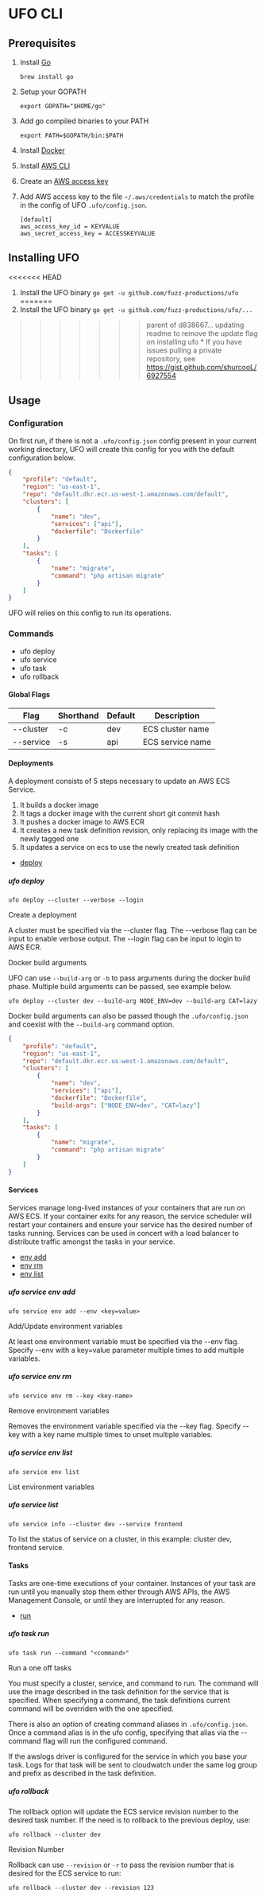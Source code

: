 # UFO CLI

## Prerequisites

1. Install [Go](https://golang.org/doc/install)

    `brew install go`

2. Setup your GOPATH

    `export GOPATH="$HOME/go"`

3. Add go compiled binaries to your PATH

    `export PATH=$GOPATH/bin:$PATH`

4. Install [Docker](https://docs.docker.com/install/)

5. Install [AWS CLI](https://docs.aws.amazon.com/cli/latest/userguide/cli-chap-install.html)

6. Create an [AWS access key](https://docs.aws.amazon.com/IAM/latest/UserGuide/id_credentials_access-keys.html#Using_CreateAccessKey)

7. Add AWS access key to the file `~/.aws/credentials` to match the profile in the config of UFO `.ufo/config.json`.
	```
	[default]
	aws_access_key_id = KEYVALUE
	aws_secret_access_key = ACCESSKEYVALUE
	```

## Installing UFO

<<<<<<< HEAD
1. Install the UFO binary `go get -u github.com/fuzz-productions/ufo`
=======
1. Install the UFO binary `go get -u github.com/fuzz-productions/ufo/...`
>>>>>>> parent of d838667... updating readme to remove the update flag on installing ufo
    * If you have issues pulling a private repository, see https://gist.github.com/shurcooL/6927554

## Usage

### Configuration

On first run, if there is not a `.ufo/config.json` config present in your current working directory, UFO will create this config for you with the default configuration below.

```json
{
	"profile": "default",
	"region": "us-east-1",
	"repo": "default.dkr.ecr.us-west-1.amazonaws.com/default",
	"clusters": [
		{
			"name": "dev",
			"services": ["api"],
			"dockerfile": "Dockerfile"
		}
	],
	"tasks": [
		{
			"name": "migrate",
			"command": "php artisan migrate"
		}
	]
}
```

UFO will relies on this config to run its operations.

### Commands

* ufo deploy
* ufo service
* ufo task
* ufo rollback

#### Global Flags

| Flag | Shorthand | Default | Description |
| --- | --- | --- | --- |
| --cluster | -c | dev | ECS cluster name |
| --service | -s | api | ECS service name |

#### Deployments

A deployment consists of 5 steps necessary to update an AWS ECS Service.

1. It builds a docker image
2. It tags a docker image with the current short git commit hash
3. It pushes a docker image to AWS ECR
4. It creates a new task definition revision, only replacing its image with the newly tagged one
5. It updates a service on ecs to use the newly created task definition

* [deploy](#ufo-deploy)

##### ufo deploy

```console
ufo deploy --cluster --verbose --login
```

Create a deployment

A cluster must be specified via the --cluster flag. The --verbose flag can be input to enable verbose output. The --login flag can be input to login to AWS ECR.

Docker build arguments

UFO can use `--build-arg` or `-b` to pass arguments during the docker build phase. Multiple build arguments can be passed, see example below.

```console
ufo deploy --cluster dev --build-arg NODE_ENV=dev --build-arg CAT=lazy
```

Docker build arguments can also be passed though the `.ufo/config.json` and coexist with the `--build-arg` command option.

```json
{
	"profile": "default",
	"region": "us-east-1",
	"repo": "default.dkr.ecr.us-west-1.amazonaws.com/default",
	"clusters": [
		{
			"name": "dev",
			"services": ["api"],
			"dockerfile": "Dockerfile",
			"build-args": ["NODE_ENV=dev", "CAT=lazy"]
		}
	],
	"tasks": [
		{
			"name": "migrate",
			"command": "php artisan migrate"
		}
	]
}
```

#### Services

Services manage long-lived instances of your containers that are run on AWS
ECS. If your container exits for any reason, the service scheduler will
restart your containers and ensure your service has the desired number of
tasks running. Services can be used in concert with a load balancer to
distribute traffic amongst the tasks in your service.

* [env add](#ufo-service-env-add)
* [env rm](#ufo-service-env-rm)
* [env list](#ufo-service-env-list)

##### ufo service env add

```console
ufo service env add --env <key=value>
```

Add/Update environment variables

At least one environment variable must be specified via the --env flag. Specify
--env with a key=value parameter multiple times to add multiple variables.

##### ufo service env rm

```console
ufo service env rm --key <key-name>
```

Remove environment variables

Removes the environment variable specified via the --key flag. Specify --key with
a key name multiple times to unset multiple variables.


##### ufo service env list

```console
ufo service env list
```

List environment variables

##### ufo service list

```console
ufo service info --cluster dev --service frontend
```

To list the status of service on a cluster, in this example: cluster dev, frontend service.

#### Tasks

Tasks are one-time executions of your container. Instances of your task are run
until you manually stop them either through AWS APIs, the AWS Management
Console, or until they are interrupted for any reason.

* [run](#ufo-task-run)

##### ufo task run

```console
ufo task run --command "<command>"
```

Run a one off tasks

You must specify a cluster, service, and command to run. The command will use the image described in the task definition for the service that is specified. When specifying a command, the task definitions current command will be overriden with the one specified.

There is also an option of creating command aliases in `.ufo/config.json`. Once a command alias is in the ufo config, specifying that alias via the --command flag will run the configured command.

If the awslogs driver is configured for the service in which you base your task. Logs for that task will be sent to cloudwatch under the same log group and prefix as described in the task definition.

##### ufo rollback

The rollback option will update the ECS service revision number to the desired task number. If the need is to rollback to the previous deploy, use:

```console
ufo rollback --cluster dev
```

Revision Number

Rollback can use `--revision` or `-r` to pass the revision number that is desired for the ECS service to run:

```console
ufo rollback --cluster dev --revision 123
```
